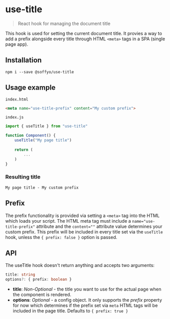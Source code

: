 # use-title
>React hook for managing the document title

This hook is used for setting the current document title. It provies a way to add a prefix alongside every title through HTML `<meta>` tags in a SPA (single page app).

## Installation

```
npm i --save @soffyo/use-title
```

## Usage example

`index.html`
```html
<meta name="use-title-prefix" content="My custom prefix">
```

`index.js`
```javascript
import { useTitle } from "use-title"

function Component() {
    useTitle("My page title")
    
    return (
        ...
    )
}
```
### Resulting title

``` 
My page title - My custom prefix 
```

## Prefix

The prefix functionality is provided via setting a `<meta>` tag into the HTML which loads your script. The HTML meta tag must include a `name="use-title-prefix"` attribute and the `content=""` attribute value determines your custom prefix. This prefix will be included in every title set via the `useTitle` hook, unless the `{ prefix: false }` option is passed. 

## API

The useTitle hook doesn't return anything and accepts two arguments:

```typescript
title: string
options?: { prefix: boolean }
```

+ **title**: *Non-Optional* - the title you want to use for the actual page when the component is rendered.
+ **options**: *Optional* - a config object. It only supports the *prefix* property for now which determines if the prefix set via `meta` HTML tags will be included in the page title. Defaults to `{ prefix: true }`



